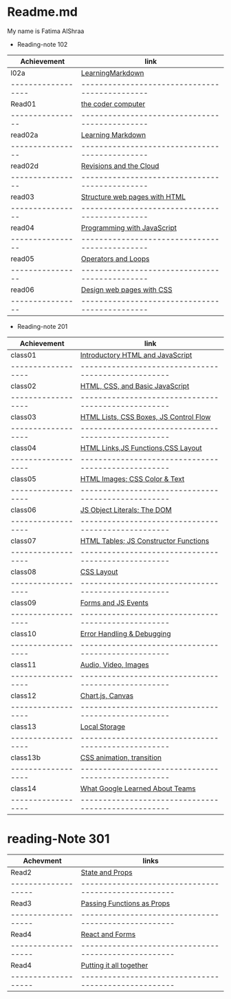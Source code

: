 # Readme.md

My name is Fatima AlShraa


+ Reading-note 102

Achievement       |       link                                   |
------------------| ---------------------------------------------|
  l02a            |   [LearningMarkdown](lab02a)                 |                 
------------------|----------------------------------------------|
  Read01          |   [the coder computer](raed01)               |
  ----------------|----------------------------------------------|
  read02a         |   [Learning Markdown](read02a)               |
  ----------------|----------------------------------------------|
  read02d         |   [Revisions and the Cloud](read02b)         |
  ----------------|----------------------------------------------|
  read03          |   [Structure web pages with HTML](read03)    |
  ----------------|----------------------------------------------|
  read04          |   [Programming with JavaScript](read04)      |
  ----------------|----------------------------------------------|
  read05          |   [Operators and Loops](read05)              |
  ----------------|----------------------------------------------|
  read06          |   [Design web pages with CSS](read06)        |
  ----------------|----------------------------------------------|





+ Reading-note 201


Achievement       |        link                                       |
------------------|---------------------------------------------------|
class01           |   [Introductory HTML and JavaScript](class01)     |
------------------|---------------------------------------------------|        
class02           |   [HTML, CSS, and Basic JavaScript](class02)      |
------------------|---------------------------------------------------|
class03           |  [HTML Lists, CSS Boxes, JS Control Flow](class03)|
------------------|---------------------------------------------------|
class04           | [HTML Links,JS Functions,CSS Layout](class04)     |
------------------|---------------------------------------------------|
class05           |   [HTML Images; CSS Color & Text](class05)        |
------------------|---------------------------------------------------|
class06           |  [JS Object Literals; The DOM](class06)           |
------------------|---------------------------------------------------|
class07           |  [ HTML Tables; JS Constructor Functions](class07)|
------------------|---------------------------------------------------|
class08           |  [CSS Layout](class08)                            |
------------------|---------------------------------------------------|
class09           |  [Forms and JS Events](class09)                   |
------------------|---------------------------------------------------|
class10           |  [Error Handling & Debugging](class10)            |
------------------|---------------------------------------------------|
class11           |  [ Audio, Video, Images](class11)                 |
------------------|---------------------------------------------------|
class12           |  [Chart.js, Canvas](class12)                      |
------------------|---------------------------------------------------|
class13           |  [Local Storage](class13)                         |
------------------|---------------------------------------------------|
class13b          |   [CSS animation, transition](class13b)           |                     
------------------|---------------------------------------------------|
class14           |   [What Google Learned About Teams](class14)      |
------------------|---------------------------------------------------|


# reading-Note 301 


Achevment          |    links                                           |
-------------------|----------------------------------------------------|
Read2              | [State and Props](Read2)                           |
-------------------|----------------------------------------------------|
Read3              | [Passing Functions as Props](Read3)                |
-------------------|----------------------------------------------------|
Read4              | [React and Forms](Read4)                           |
-------------------|----------------------------------------------------|
Read4              | [Putting it all together](Read5)                   |
-------------------|----------------------------------------------------|